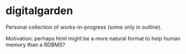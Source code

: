 # digitalgarden

Personal collection of works-in-progress (some only in outline).

Motivation: perhaps html might be a more natural format to help human memory than a RDBMS? 

